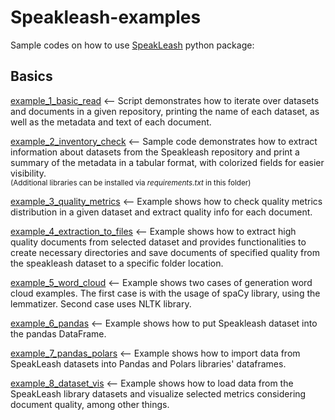 # Speakleash-examples

Sample codes on how to use [SpeakLeash](https://github.com/speakleash/speakleash) python package:

## Basics

[example_1_basic_read](https://github.com/speakleash/speakleash-examples/tree/main/example_1_basic_read) <-- Script demonstrates how to iterate over datasets and documents in a given repository, printing the name of each dataset, as well as the metadata and text of each document.

[example_2_inventory_check](https://github.com/speakleash/speakleash-examples/tree/main/example_2_inventory_check) <-- Sample code demonstrates how to extract information about datasets from the Speakleash repository and print a summary of the metadata in a tabular format, with colorized fields for easier visibility. <br/>
<sup>(Additional libraries can be installed via _requirements.txt_ in this folder)</sup>

[example_3_quality_metrics](https://github.com/speakleash/speakleash-examples/tree/main/example_3_quality_metrics) <-- Example shows how to check quality metrics distribution in a given dataset and extract quality info for each document.

[example_4_extraction_to_files](https://github.com/speakleash/speakleash-examples/tree/main/example_4_extraction_to_files) <-- Example shows how to extract high quality documents from selected dataset and provides functionalities to create necessary directories and save documents of specified quality from the speakleash dataset to a specific folder location.

[example_5_word_cloud](https://github.com/speakleash/speakleash-examples/tree/main/example_5_word_cloud) <-- Example shows two cases of generation word cloud examples. The first case is with the usage of spaCy library, using the lemmatizer. Second case uses NLTK library.

[example_6_pandas](https://github.com/speakleash/speakleash-examples/tree/main/example_6_pandas) <-- Example shows how to put Speakleash dataset into the pandas DataFrame.

[example_7_pandas_polars](https://github.com/speakleash/speakleash-examples/tree/main/example_7_pandas_polars) <-- Example shows how to import data from SpeakLeash datasets into Pandas and Polars libraries' dataframes.

[example_8_dataset_vis](https://github.com/speakleash/speakleash-examples/tree/main/example_8_dataset_vis) <-- Example shows how to load data from the SpeakLeash library datasets and visualize selected metrics considering document quality, among other things.